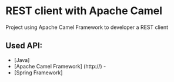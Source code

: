 # REST client with Apache Camel

Project using Apache Camel Framework to developer a REST client

## Used API:

* [Java]
* [Apache Camel Framework] (http://) -
* [Spring Framework]


